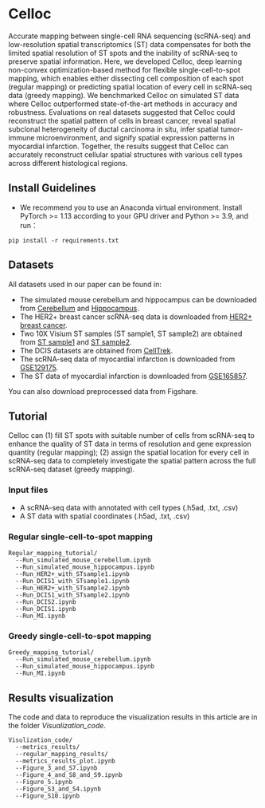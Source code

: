 # Celloc
Accurate mapping between single-cell RNA sequencing (scRNA-seq) and low-resolution spatial transcriptomics (ST) data compensates for both the limited spatial resolution of ST spots and the inability of scRNA-seq to preserve spatial information. Here, we developed Celloc, deep learning non-convex optimization-based method for flexible single-cell-to-spot mapping, which enables either dissecting cell composition of each spot (regular mapping) or predicting spatial location of every cell in scRNA-seq data (greedy mapping). We benchmarked Celloc on simulated ST data where Celloc outperformed state-of-the-art methods in accuracy and robustness. Evaluations on real datasets suggested that Celloc could reconstruct the spatial pattern of cells in breast cancer, reveal spatial subclonal heterogeneity of ductal carcinoma in situ, infer spatial tumor-immune microenvironment, and signify spatial expression patterns in myocardial infarction. Together, the results suggest that Celloc can accurately reconstruct cellular spatial structures with various cell types across different histological regions.
## Install Guidelines
* We recommend you to use an Anaconda virtual environment. Install PyTorch >= 1.13 according to your GPU driver and Python >= 3.9, and run：

```
pip install -r requirements.txt
```
## Datasets
All datasets used in our paper can be found in:
* The simulated mouse cerebellum and hippocampus can be downloaded from [Cerebellum](https://drive.google.com/file/d/1qfz2T8u3HRG4qdZc9qafcO4aCvjA91Rb/view?usp=share_link) and [Hippocampus](https://drive.google.com/file/d/1Jyd14n-ISc5lF65pnJWLhCCgSkpjtbsr/view?usp=share_link).
* The HER2+ breast cancer scRNA-seq data is downloaded from [HER2+ breast cancer](https://drive.google.com/file/d/1G8gK4MxCmRG4JZi588wloMsP8iZlQf_z/view?usp=share_link).
* Two 10X Visium ST samples (ST sample1, ST sample2) are obtained from [ST sample1](https://www.10xgenomics.com/datasets/human-breast-cancer-ductal-carcinoma-in-situ-invasive-carcinoma-ffpe-1-standard-1-3-0) and [ST sample2](https://www.10xgenomics.com/datasets/human-breast-cancer-visium-fresh-frozen-whole-transcriptome-1-standard).
* The DCIS datasets are obtained from [CellTrek](https://github.com/navinlabcode/CellTrek).
* The scRNA-seq data of myocardial infarction is downloaded from [GSE129175](https://www.ncbi.nlm.nih.gov/geo/query/acc.cgi?acc=GSE129175).
* The ST data of myocardial infarction is downloaded from [GSE165857](https://www.ncbi.nlm.nih.gov/geo/query/acc.cgi?acc=GSE165857).

You can also download preprocessed data from Figshare.

## Tutorial
Celloc can (1) fill ST spots with suitable number of cells from scRNA-seq to enhance the quality of ST data in terms of resolution and gene expression quantity (regular mapping); (2) assign the spatial location for every cell in scRNA-seq data to completely investigate the spatial pattern across the full scRNA-seq dataset (greedy mapping).
### Input files
* A scRNA-seq data with annotated with cell types (.h5ad, .txt, .csv)
* A ST data with spatial coordinates (.h5ad, .txt, .csv)

### Regular single-cell-to-spot mapping
  ```
  Regular_mapping_tutorial/
    --Run_simulated_mouse_cerebellum.ipynb
    --Run_simulated_mouse_hippocampus.ipynb
    --Run_HER2+_with_STsample1.ipynb
    --Run_DCIS1_with_STsample1.ipynb
    --Run_HER2+_with_STsample2.ipynb
    --Run_DCIS1_with_STsample2.ipynb
    --Run_DCIS2.ipynb
    --Run_DCIS1.ipynb
    --Run_MI.ipynb
  ```
### Greedy single-cell-to-spot mapping
  ```
  Greedy_mapping_tutorial/
    --Run_simulated_mouse_cerebellum.ipynb
    --Run_simulated_mouse_hippocampus.ipynb
    --Run_MI.ipynb
  ```

## Results visualization
The code and data to reproduce the visualization results in this article are in the folder _Visualization_code_.
  ```
  Visulization_code/
    --metrics_results/
    --regular_mapping_results/
    --metrics_results_plot.ipynb
    --Figure_3_and_S7.ipynb
    --Figure_4_and_S8_and_S9.ipynb
    --Figure_5.ipynb
    --Figure_S3_and_S4.ipynb
    --Figure_S10.ipynb
  ```
